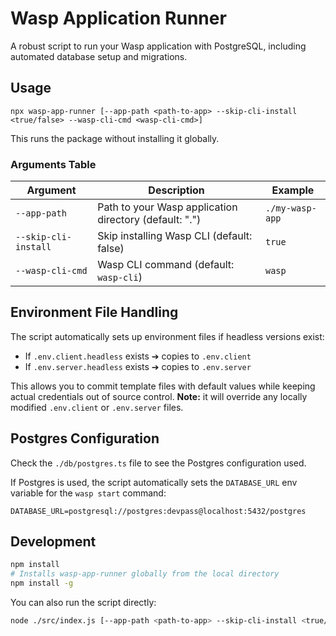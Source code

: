 # Wasp Application Runner

A robust script to run your Wasp application with PostgreSQL, including automated database setup and migrations.

## Usage

```
npx wasp-app-runner [--app-path <path-to-app> --skip-cli-install <true/false> --wasp-cli-cmd <wasp-cli-cmd>]
```

This runs the package without installing it globally.

### Arguments Table

| Argument             | Description                                            | Example         |
| -------------------- | ------------------------------------------------------ | --------------- |
| `--app-path`         | Path to your Wasp application directory (default: ".") | `./my-wasp-app` |
| `--skip-cli-install` | Skip installing Wasp CLI (default: false)              | `true`          |
| `--wasp-cli-cmd`     | Wasp CLI command (default: `wasp-cli`)                 | `wasp`          |

## Environment File Handling

The script automatically sets up environment files if headless versions exist:

- If `.env.client.headless` exists ➔ copies to `.env.client`
- If `.env.server.headless` exists ➔ copies to `.env.server`

This allows you to commit template files with default values while keeping actual credentials out of source control. **Note:** it will override any locally modified `.env.client` or `.env.server` files.

## Postgres Configuration

Check the `./db/postgres.ts` file to see the Postgres configuration used.

If Postgres is used, the script automatically sets the `DATABASE_URL` env variable for the `wasp start` command:

```
DATABASE_URL=postgresql://postgres:devpass@localhost:5432/postgres
```

## Development

```bash
npm install
# Installs wasp-app-runner globally from the local directory
npm install -g
```

You can also run the script directly:

```bash
node ./src/index.js [--app-path <path-to-app> --skip-cli-install <true/false> --wasp-cli-cmd <wasp-cli-cmd>]
```
